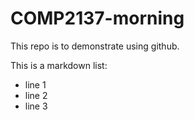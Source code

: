 # COMP2137-morning

This repo is to demonstrate using github.

This is a markdown list:
* line 1
* line 2
* line 3

